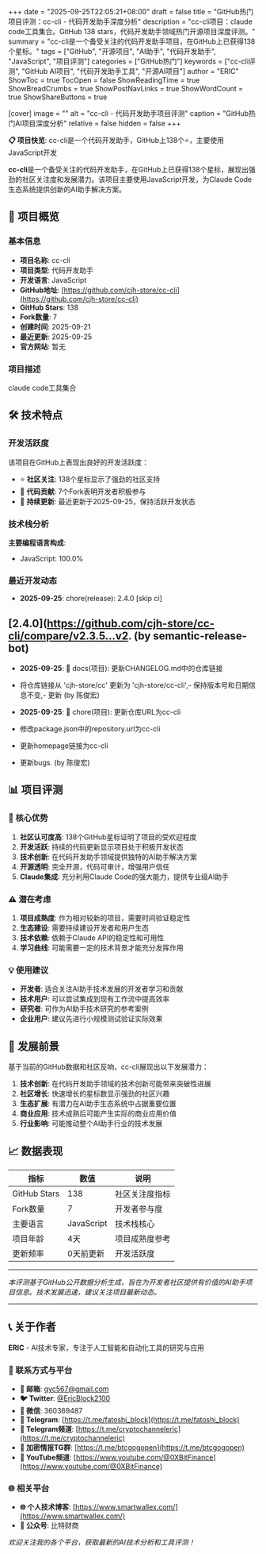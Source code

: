 +++
date = "2025-09-25T22:05:21+08:00"
draft = false
title = "GitHub热门项目评测：cc-cli - 代码开发助手深度分析"
description = "cc-cli项目：claude code工具集合。GitHub 138 stars，代码开发助手领域热门开源项目深度评测。"
summary = "cc-cli是一个备受关注的代码开发助手项目，在GitHub上已获得138个星标。"
tags = ["GitHub", "开源项目", "AI助手", "代码开发助手", "JavaScript", "项目评测"]
categories = ["GitHub热门"]
keywords = ["cc-cli评测", "GitHub AI项目", "代码开发助手工具", "开源AI项目"]
author = "ERIC"
ShowToc = true
TocOpen = false
ShowReadingTime = true
ShowBreadCrumbs = true
ShowPostNavLinks = true
ShowWordCount = true
ShowShareButtons = true

[cover]
image = ""
alt = "cc-cli - 代码开发助手项目评测"
caption = "GitHub热门AI项目深度分析"
relative = false
hidden = false
+++

**📋 项目快览**: cc-cli是一个代码开发助手，GitHub上138个⭐，主要使用JavaScript开发

**cc-cli**是一个备受关注的代码开发助手，在GitHub上已获得138个星标，展现出强劲的社区关注度和发展潜力。该项目主要使用JavaScript开发，为Claude Code生态系统提供创新的AI助手解决方案。

## 🎯 项目概览

### 基本信息
- **项目名称**: cc-cli
- **项目类型**: 代码开发助手
- **开发语言**: JavaScript
- **GitHub地址**: [https://github.com/cjh-store/cc-cli](https://github.com/cjh-store/cc-cli)
- **GitHub Stars**: 138
- **Fork数量**: 7
- **创建时间**: 2025-09-21
- **最近更新**: 2025-09-25
- **官方网站**: 暂无

### 项目描述
claude code工具集合

## 🛠️ 技术特点

### 开发活跃度
该项目在GitHub上表现出良好的开发活跃度：
- ⭐ **社区关注**: 138个星标显示了强劲的社区支持
- 🔄 **代码贡献**: 7个Fork表明开发者积极参与
- 📅 **持续更新**: 最近更新于2025-09-25，保持活跃开发状态

### 技术栈分析

**主要编程语言构成**:
- JavaScript: 100.0%


### 最近开发动态
- **2025-09-25**: chore(release): 2.4.0 [skip ci]

## [2.4.0](https://github.com/cjh-store/cc-cli/compare/v2.3.5...v2. (by semantic-release-bot)
- **2025-09-25**: 📝 docs(项目): 更新CHANGELOG.md中的仓库链接

- 将仓库链接从 'cjh-store/cc' 更新为 'cjh-store/cc-cli',- 保持版本号和日期信息不变,- 更新 (by 陈俊宏)
- **2025-09-25**: 🔧 chore(项目): 更新仓库URL为cc-cli

- 修改package.json中的repository.url为cc-cli
- 更新homepage链接为cc-cli
- 更新bugs. (by 陈俊宏)


## 📊 项目评测

### 🎯 核心优势
1. **社区认可度高**: 138个GitHub星标证明了项目的受欢迎程度
2. **开发活跃**: 持续的代码更新显示项目处于积极开发状态
3. **技术创新**: 在代码开发助手领域提供独特的AI助手解决方案
4. **开源透明**: 完全开源，代码可审计，增强用户信任
5. **Claude集成**: 充分利用Claude Code的强大能力，提供专业级AI助手

### ⚠️ 潜在考虑
1. **项目成熟度**: 作为相对较新的项目，需要时间验证稳定性
2. **生态建设**: 需要持续建设开发者和用户生态
3. **技术依赖**: 依赖于Claude API的稳定性和可用性
4. **学习曲线**: 可能需要一定的技术背景才能充分发挥作用

### 💡 使用建议
- **开发者**: 适合关注AI助手技术发展的开发者学习和贡献
- **技术用户**: 可以尝试集成到现有工作流中提高效率
- **研究者**: 可作为AI助手技术研究的参考案例
- **企业用户**: 建议先进行小规模测试验证实际效果

## 🔮 发展前景

基于当前的GitHub数据和社区反响，cc-cli展现出以下发展潜力：

1. **技术创新**: 在代码开发助手领域的技术创新可能带来突破性进展
2. **社区增长**: 快速增长的星标数显示强劲的社区兴趣
3. **生态扩展**: 有潜力在AI助手生态系统中占据重要位置
4. **商业应用**: 技术成熟后可能产生实际的商业应用价值
5. **行业影响**: 可能推动整个AI助手行业的技术发展

## 📈 数据表现

| 指标 | 数值 | 说明 |
|------|------|------|
| GitHub Stars | 138 | 社区关注度指标 |
| Fork数量 | 7 | 开发者参与度 |
| 主要语言 | JavaScript | 技术栈核心 |
| 项目年龄 | 4天 | 项目成熟度参考 |
| 更新频率 | 0天前更新 | 开发活跃度 |

---

*本评测基于GitHub公开数据分析生成，旨在为开发者社区提供有价值的AI助手项目信息。技术发展迅速，建议关注项目最新动态。*

---

## 📞 关于作者

**ERIC** - AI技术专家，专注于人工智能和自动化工具的研究与应用

### 🔗 联系方式与平台

- **📧 邮箱**: [gyc567@gmail.com](mailto:gyc567@gmail.com)
- **🐦 Twitter**: [@EricBlock2100](https://twitter.com/EricBlock2100)
- **💬 微信**: 360369487
- **📱 Telegram**: [https://t.me/fatoshi_block](https://t.me/fatoshi_block)
- **📢 Telegram频道**: [https://t.me/cryptochanneleric](https://t.me/cryptochanneleric)
- **👥 加密情报TG群**: [https://t.me/btcgogopen](https://t.me/btcgogopen)
- **🎥 YouTube频道**: [https://www.youtube.com/@0XBitFinance](https://www.youtube.com/@0XBitFinance)

### 🌐 相关平台

- **🌐 个人技术博客**: [https://www.smartwallex.com/](https://www.smartwallex.com/)
- **📖 公众号**: 比特财商

*欢迎关注我的各个平台，获取最新的AI技术分析和工具评测！*
